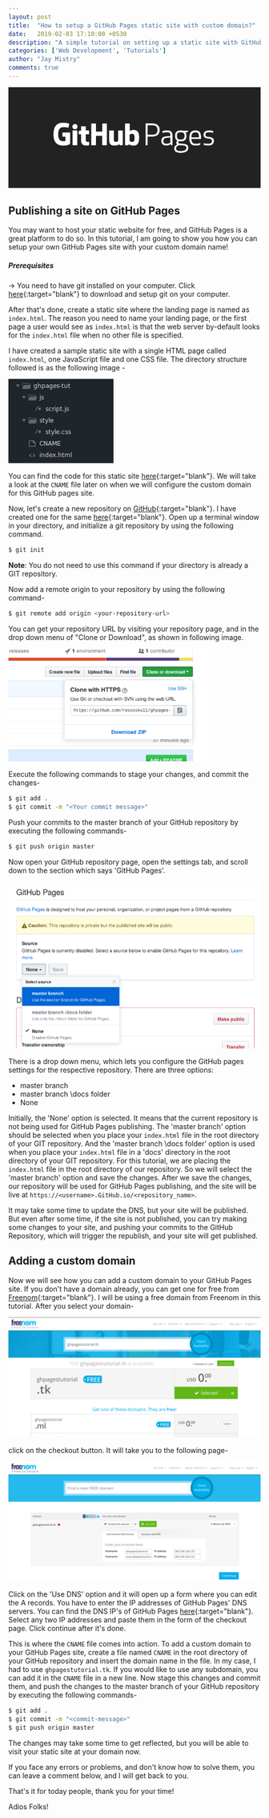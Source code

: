 ```yaml
---
layout: post
title:  "How to setup a GitHub Pages static site with custom domain?"
date:   2019-02-03 17:10:00 +0530
description: "A simple tutorial on setting up a static site with GitHub Pages, and also how to get a free domain name."
categories: ['Web Development', 'Tutorials']
author: "Jay Mistry"
comments: true
---
```


<img src="assets/images/gh-tut/cover.png" />

## Publishing a site on GitHub Pages
You may want to host your static website for free, and GitHub Pages is a great platform to do so. In this tutorial, I am going to show you how you can setup your own GitHub Pages site with your custom domain name!

##### Prerequisites
&rarr; You need to have git installed on your computer. Click [here](https://git-scm.com/downloads){:target="blank"} to download and setup git on your computer.

After that's done, create a static site where the landing page is named as `index.html`. The reason you need to name your landing page, or the first page a user would see as `index.html` is that the web server by-default looks for the `index.html` file when no other file is specified.

I have created a sample static site with a single HTML page called `index.html`, one JavaScript file and one CSS file. The directory structure followed is as the following image -

<img class='post-image' src="assets/images/gh-tut/dirstruct.png" />

You can find the code for this static site [here](https://GitHub.com/rossoskull/ghpages-tutorial){:target="blank"}. We will take a look at the `CNAME` file later on when we will configure the custom domain for this GitHub pages site. 

Now, let's create a new repository on [GitHub](https://GitHub.com){:target="blank"}. I have created one for the same [here](https://GitHub.com/rossoskull/ghpages-tutorial){:target="blank"}. Open up a terminal window in your directory, and initialize a git repository by using the following command.
```sh
$ git init
```
**Note**: You do not need to use this command if your directory is already a GIT repository.

Now add a remote origin to your repository by using the following command-
```sh
$ git remote add origin <your-repository-url>
```
You can get your repository URL by visiting your repository page, and in the drop down menu of "Clone or Download", as shown in following image.

<img class='post-image' width="400px" src="assets/images/gh-tut/clone.png" />

Execute the following commands to stage your changes, and commit the changes-
```sh
$ git add .
$ git commit -m "<Your commit message>"
```

Push your commits to the master branch of your GitHub repository by executing the following commands-
```sh
$ git push origin master
```

Now open your GitHub repository page, open the settings tab, and scroll down to the section which says 'GitHub Pages'. 

<img class='post-image' src="assets/images/gh-tut/ghpagesopt.png" />

There is a drop down menu, which lets you configure the GitHub pages settings for the respective repository. There are three options:
- master branch
- master branch \docs folder
- None

Initially, the 'None' option is selected. It means that the current repository is not being used for GitHub Pages publishing. The 'master branch' option should be selected when you place your `index.html` file in the root directory of your GIT repository. And the 'master branch \docs folder' option is used when you place your `index.html` file in a 'docs' directory in the root directory of your GIT repository. For this tutorial, we are placing the `index.html` file in the root directory of our repository. So we will select the 'master branch' option and save the changes. After we save the changes, our repository will be used for GitHub Pages publishing, and the site will be live at `https://<username>.GitHub.io/<repository_name>`.

It may take some time to update the DNS, but your site will be published. But even after some time, if the site is not published, you can try making some changes to your site, and pushing your commits to the GitHub Repository, which will trigger the republish, and your site will get published.

## Adding a custom domain
Now we will see how you can add a custom domain to your GitHub Pages site. If you don't have a domain already, you can get one for free from [Freenom](https://freenom.com){:target="blank"}. I will be using a free domain from Freenom in this tutorial. After you select your domain-

<img class='post-image' src="assets/images/gh-tut/freenom.png" />

click on the checkout button. It will take you to the following page-

<img class='post-image' src="assets/images/gh-tut/freenomdns.png" />

Click on the 'Use DNS' option and it will open up a form where you can edit the A records. You have to enter the IP addresses of GitHub Pages' DNS servers. You can find the DNS IP's of GitHub Pages [here](https://help.GitHub.com/articles/setting-up-an-apex-domain/#configuring-a-records-with-your-dns-provider){:target="blank"}. Select any two IP addresses and paste them in the form of the checkout page. Click continue after it's done.

This is where the `CNAME` file comes into action. To add a custom domain to your GitHub Pages site, create a file named `CNAME` in the root directory of your GitHub repository and insert the domain name in the file. In my case, I had to use `ghpagestutorial.tk`. If you would like to use any subdomain, you can add it in the `CNAME` file in a new line. Now stage this changes and commit them, and push the changes to the master branch of your GitHub repository by executing the following commands-

```sh
$ git add .
$ git commit -m "<commit-message>"
$ git push origin master
```

The changes may take some time to get reflected, but you will be able to visit your static site at your domain now.

If you face any errors or problems, and don't know how to solve them, you can leave a comment below, and I will get back to you.

That's it for today people, thank you for your time!

Adios Folks!